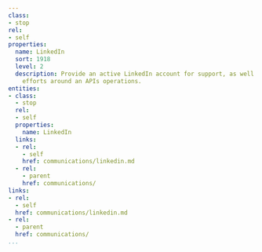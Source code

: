 ```yaml
---
class:
- stop
rel:
- self
properties:
  name: LinkedIn
  sort: 1918
  level: 2
  description: Provide an active LinkedIn account for support, as well as evangelism
    efforts around an APIs operations.
entities:
- class:
  - stop
  rel:
  - self
  properties:
    name: LinkedIn
  links:
  - rel:
    - self
    href: communications/linkedin.md
  - rel:
    - parent
    href: communications/
links:
- rel:
  - self
  href: communications/linkedin.md
- rel:
  - parent
  href: communications/
...
```

